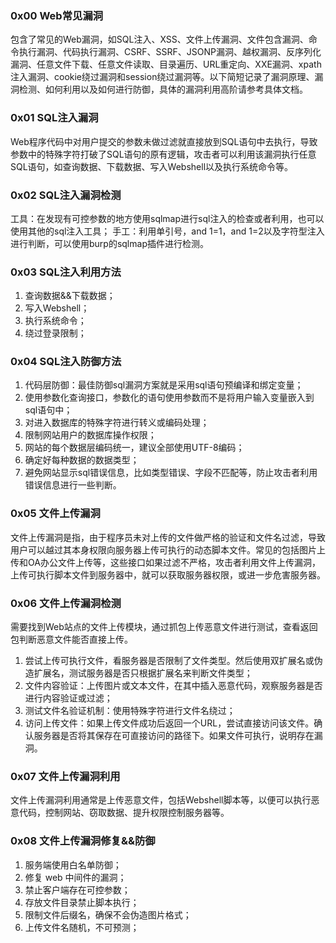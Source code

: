 ### 0x00 Web常见漏洞
包含了常见的Web漏洞，如SQL注入、XSS、文件上传漏洞、文件包含漏洞、命令执行漏洞、代码执行漏洞、CSRF、SSRF、JSONP漏洞、越权漏洞、反序列化漏洞、任意文件下载、任意文件读取、目录遍历、URL重定向、XXE漏洞、xpath注入漏洞、cookie绕过漏洞和session绕过漏洞等。以下简短记录了漏洞原理、漏洞检测、如何利用以及如何进行防御，具体的漏洞利用高阶请参考具体文档。
### 0x01 SQL注入漏洞
Web程序代码中对用户提交的参数未做过滤就直接放到SQL语句中去执行，导致参数中的特殊字符打破了SQL语句的原有逻辑，攻击者可以利用该漏洞执行任意SQL语句，如查询数据、下载数据、写入Webshell以及执行系统命令等。

### 0x02 SQL注入漏洞检测
工具：在发现有可控参数的地方使用sqlmap进行sql注入的检查或者利用，也可以使用其他的sql注入工具；
手工：利用单引号，and 1=1，and 1=2以及字符型注入进行判断，可以使用burp的sqlmap插件进行检测。

### 0x03 SQL注入利用方法
1. 查询数据&&下载数据；
2. 写入Webshell；
3. 执行系统命令；
4. 绕过登录限制；

### 0x04 SQL注入防御方法
1. 代码层防御：最佳防御sql漏洞方案就是采用sql语句预编译和绑定变量；
2. 使用参数化查询接口，参数化的语句使用参数而不是将用户输入变量嵌入到sql语句中；
3. 对进入数据库的特殊字符进行转义或编码处理；
4. 限制网站用户的数据库操作权限；
5. 网站的每个数据层编码统一，建议全部使用UTF-8编码；
6. 确定好每种数据的数据类型；
7. 避免网站显示sql错误信息，比如类型错误、字段不匹配等，防止攻击者利用错误信息进行一些判断。
### 0x05 文件上传漏洞
文件上传漏洞是指，由于程序员未对上传的文件做严格的验证和文件名过滤，导致用户可以越过其本身权限向服务器上传可执行的动态脚本文件。常见的包括图片上传和OA办公文件上传等，这些接口如果过滤不严格，攻击者利用文件上传漏洞，上传可执行脚本文件到服务器中，就可以获取服务器权限，或进一步危害服务器。
### 0x06 文件上传漏洞检测
需要找到Web站点的文件上传模块，通过抓包上传恶意文件进行测试，查看返回包判断恶意文件能否直接上传。
1. 尝试上传可执行文件，看服务器是否限制了文件类型。然后使用双扩展名或伪造扩展名，测试服务器是否只根据扩展名来判断文件类型；
2. 文件内容验证：上传图片或文本文件，在其中插入恶意代码，观察服务器是否进行内容验证或过滤；
3. 测试文件名验证机制：使用特殊字符进行文件名绕过；
4. 访问上传文件：如果上传文件成功后返回一个URL，尝试直接访问该文件。确认服务器是否将其保存在可直接访问的路径下。如果文件可执行，说明存在漏洞。

### 0x07 文件上传漏洞利用
文件上传漏洞利用通常是上传恶意文件，包括Webshell脚本等，以便可以执行恶意代码，控制网站、窃取数据、提升权限控制服务器等。

### 0x08 文件上传漏洞修复&&防御
1. 服务端使用白名单防御；
2. 修复 web 中间件的漏洞；
3. 禁止客户端存在可控参数；
4. 存放文件目录禁止脚本执行；
5. 限制文件后缀名，确保不会伪造图片格式；
6. 上传文件名随机，不可预测；

